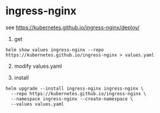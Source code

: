ingress-nginx
===

see https://kubernetes.github.io/ingress-nginx/deploy/

1. get
```shell
helm show values ingress-nginx --repo https://kubernetes.github.io/ingress-nginx > values.yaml
```

2. modify values.yaml

3. install
```
helm upgrade --install ingress-nginx ingress-nginx \
  --repo https://kubernetes.github.io/ingress-nginx \
  --namespace ingress-nginx --create-namespace \
  --values values.yaml
  ```

